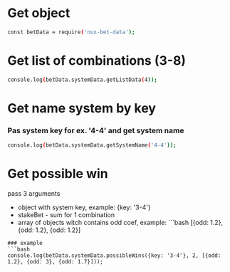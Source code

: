# Get object
```bash
const betData = require('nux-bet-data');
```

# Get list of combinations (3-8)
```bash
console.log(betData.systemData.getListData(4));
```

# Get name system by key
### Pas system key for ex. '4-4' and get system name
```bash
console.log(betData.systemData.getSystemName('4-4'));
```

# Get possible win
pass 3 arguments
- object with system key, example: {key: '3-4'}
- stakeBet - sum for 1 combination
- array of objects witch contains odd coef, example: ```bash
[{odd: 1.2}, {odd: 1.2}, {odd: 1.2}]
```
### example
```bash
console.log(betData.systemData.possibleWins({key: '3-4'}, 2, [{odd: 1.2}, {odd: 3}, {odd: 1.7}]));
```
